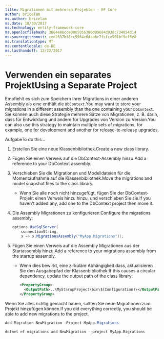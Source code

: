 ```yaml
---
title: Migrationen mit mehreren Projekten - EF Core
author: bricelam
ms.author: bricelam
ms.date: 10/30/2017
ms.technology: entity-framework-core
ms.openlocfilehash: 3684e86cce0005056380d89604d038c734054d14
ms.sourcegitcommit: ced2637bf8cc5964c6daa6c7fcfce501bf9ef6e8
ms.translationtype: MT
ms.contentlocale: de-DE
ms.lasthandoff: 12/22/2017
---
```

<a name="using-a-separate-project"></a><span data-ttu-id="c2bb6-102">Verwenden ein separates Projekt</span><span class="sxs-lookup"><span data-stu-id="c2bb6-102">Using a Separate Project</span></span>
========================
<span data-ttu-id="c2bb6-103">Empfiehlt es sich zum Speichern Ihrer Migrations in einer anderen Assembly als eine enthält die `DbContext`.</span><span class="sxs-lookup"><span data-stu-id="c2bb6-103">You may want to store your migrations in a different assembly than the one containing your `DbContext`.</span></span> <span data-ttu-id="c2bb6-104">Sie können auch diese Strategie mehrere Sätze von Migrationen, z. B. darin, dass für Entwicklung und andere für Upgrades von Version zu Version.</span><span class="sxs-lookup"><span data-stu-id="c2bb6-104">You can also use this strategy to maintain multiple sets of migrations, for example, one for development and another for release-to-release upgrades.</span></span>

<span data-ttu-id="c2bb6-105">Aufgabe</span><span class="sxs-lookup"><span data-stu-id="c2bb6-105">To do this...</span></span>

1. <span data-ttu-id="c2bb6-106">Erstellen Sie eine neue Klassenbibliothek.</span><span class="sxs-lookup"><span data-stu-id="c2bb6-106">Create a new class library.</span></span>

2. <span data-ttu-id="c2bb6-107">Fügen Sie einen Verweis auf die DbContext-Assembly hinzu.</span><span class="sxs-lookup"><span data-stu-id="c2bb6-107">Add a reference to your DbContext assembly.</span></span>

3. <span data-ttu-id="c2bb6-108">Verschieben Sie die Migrationen und Modelldateien für die Momentaufnahme auf die Klassenbibliothek.</span><span class="sxs-lookup"><span data-stu-id="c2bb6-108">Move the migrations and model snapshot files to the class library.</span></span>
   * <span data-ttu-id="c2bb6-109">Wenn Sie alle noch nicht hinzugefügt, fügen Sie der DbContext-Projekt einen Verweis hinzu hinzu, und verschieben Sie sie.</span><span class="sxs-lookup"><span data-stu-id="c2bb6-109">If you haven't added any, add one to the DbContext project then move it.</span></span>

4. <span data-ttu-id="c2bb6-110">Die Assembly Migrationen zu konfigurieren:</span><span class="sxs-lookup"><span data-stu-id="c2bb6-110">Configure the migrations assembly:</span></span>

   ``` csharp
   options.UseSqlServer(
       connectionString,
       x => x.MigrationsAssembly("MyApp.Migrations"));
   ```

5. <span data-ttu-id="c2bb6-111">Fügen Sie einen Verweis auf die Assembly Migrationen aus der Startassembly hinzu.</span><span class="sxs-lookup"><span data-stu-id="c2bb6-111">Add a reference to your migrations assembly from the startup assembly.</span></span>
   * <span data-ttu-id="c2bb6-112">Wenn dies bewirkt, eine zirkuläre Abhängigkeit dass, aktualisieren Sie den Ausgabepfad der Klassenbibliothek:</span><span class="sxs-lookup"><span data-stu-id="c2bb6-112">If this causes a circular dependency, update the output path of the class library:</span></span>

     ``` xml
     <PropertyGroup>
       <OutputPath>..\MyStarupProject\bin\$(Configuration)\</OutputPath>
     </PropertyGroup>
     ```

<span data-ttu-id="c2bb6-113">Wenn Sie alles richtig gemacht haben, sollten Sie neue Migrationen zum Projekt hinzufügen können.</span><span class="sxs-lookup"><span data-stu-id="c2bb6-113">If you did everything correctly, you should be able to add new migrations to the project.</span></span>

``` powershell
Add-Migration NewMigration -Project MyApp.Migrations
```
``` Console
dotnet ef migrations add NewMigration --project MyApp.Migrations
```
